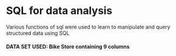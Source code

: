 # SQL for data analysis
Various functions of sql were used to learn to manipulate and query structured data using SQL

#### DATA SET USED: Bike Store containing 9 columns
